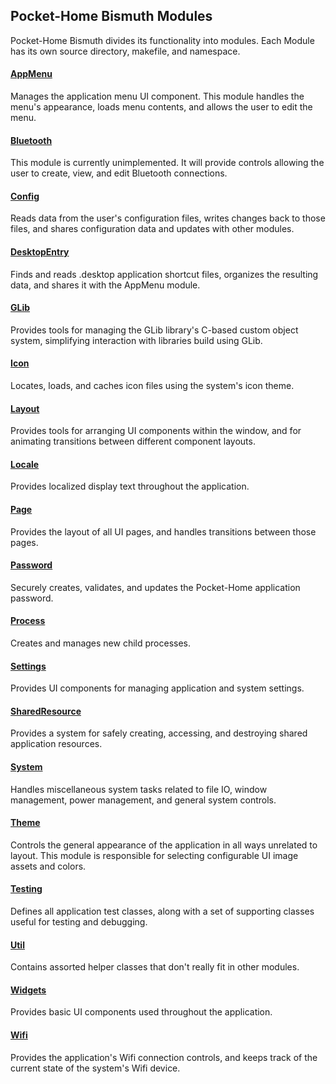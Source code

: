 ## Pocket-Home Bismuth Modules

 Pocket-Home Bismuth divides its functionality into modules. Each Module has its own source directory, makefile, and namespace.

#### [AppMenu](./modules/AppMenu.md)
 Manages the application menu UI component. This module handles the menu's appearance, loads menu contents, and allows the user to edit the menu.

#### [Bluetooth](./modules/Bluetooth.md)
 This module is currently unimplemented. It will provide controls allowing the user to create, view, and edit Bluetooth connections.

#### [Config](./modules/Config.md)
 Reads data from the user's configuration files, writes changes back to those files, and shares configuration data and updates with other modules.

#### [DesktopEntry](./modules/DesktopEntry.md)
 Finds and reads .desktop application shortcut files, organizes the resulting data, and shares it with the AppMenu module.

#### [GLib](./modules/GLib.md)
 Provides tools for managing the GLib library's C-based custom object system, simplifying interaction with libraries build using GLib.

#### [Icon](./modules/Icon.md)
 Locates, loads, and caches icon files using the system's icon theme.

#### [Layout](./modules/Layout.md)
 Provides tools for arranging UI components within the window, and for animating transitions between different component layouts.

#### [Locale](./modules/Locale.md)
 Provides localized display text throughout the application.

#### [Page](./modules/Page.md)
 Provides the layout of all UI pages, and handles transitions between those pages.

#### [Password](./modules/Password.md)
 Securely creates, validates, and updates the Pocket-Home application password.

#### [Process](./modules/Process.md)
 Creates and manages new child processes.

#### [Settings](./modules/Settings.md)
 Provides UI components for managing application and system settings.

#### [SharedResource](./modules/SharedResource.md)
 Provides a system for safely creating, accessing, and destroying shared application resources.

#### [System](./modules/System.md)
 Handles miscellaneous system tasks related to file IO, window management, power management, and general system controls.

#### [Theme](./modules/Theme.md)
 Controls the general appearance of the application in all ways unrelated to layout. This module is responsible for selecting configurable UI image assets and colors.

#### [Testing](./modules/Testing.md)
 Defines all application test classes, along with a set of supporting classes useful for testing and debugging.

#### [Util](./modules/Util.md)
 Contains assorted helper classes that don't really fit in other modules.

#### [Widgets](./modules/Widgets.md)
 Provides basic UI components used throughout the application.

#### [Wifi](./modules/Wifi.md)
 Provides the application's Wifi connection controls, and keeps track of the current state of the system's Wifi device.
